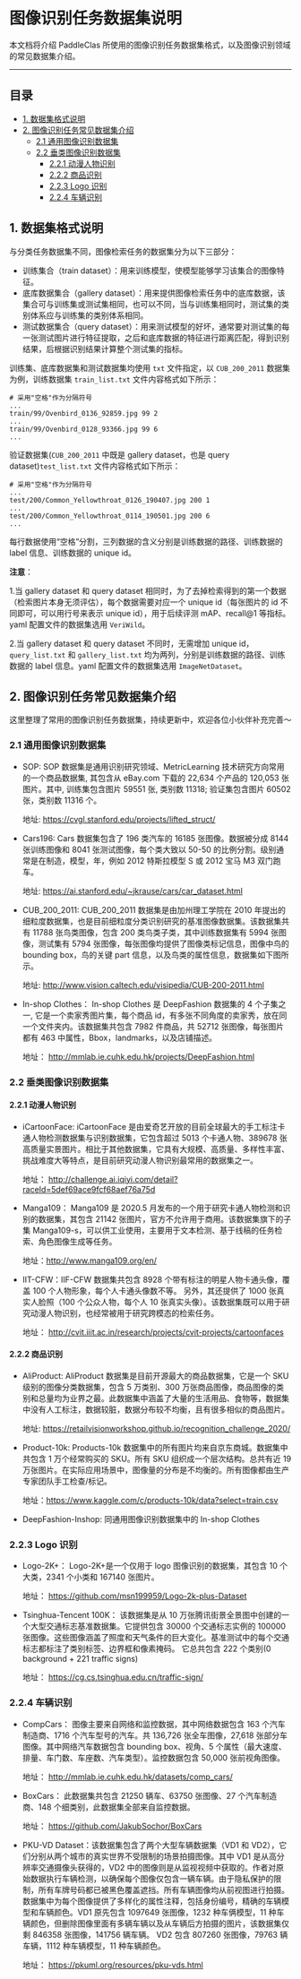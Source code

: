# 图像识别任务数据集说明

本文档将介绍 PaddleClas 所使用的图像识别任务数据集格式，以及图像识别领域的常见数据集介绍。

---


## 目录

- [1. 数据集格式说明](#1)
- [2. 图像识别任务常见数据集介绍](#2)
    - [2.1 通用图像识别数据集](#2.1)
    - [2.2 垂类图像识别数据集](#2.2)
        - [2.2.1 动漫人物识别](#2.2.1)
        - [2.2.2 商品识别](#2.2.2)
        - [2.2.3 Logo 识别](#2.2.3)
        - [2.2.4 车辆识别](#2.2.4)


<a name="1"></a>
## 1. 数据集格式说明

与分类任务数据集不同，图像检索任务的数据集分为以下三部分：

* 训练集合（train dataset）：用来训练模型，使模型能够学习该集合的图像特征。
* 底库数据集合（gallery dataset）：用来提供图像检索任务中的底库数据，该集合可与训练集或测试集相同，也可以不同，当与训练集相同时，测试集的类别体系应与训练集的类别体系相同。
* 测试数据集合（query dataset）：用来测试模型的好坏，通常要对测试集的每一张测试图片进行特征提取，之后和底库数据的特征进行距离匹配，得到识别结果，后根据识别结果计算整个测试集的指标。

训练集、底库数据集和测试数据集均使用 `txt` 文件指定，以 `CUB_200_2011` 数据集为例，训练数据集 `train_list.txt` 文件内容格式如下所示：

```shell
# 采用"空格"作为分隔符号
...
train/99/Ovenbird_0136_92859.jpg 99 2
...
train/99/Ovenbird_0128_93366.jpg 99 6
...
```

验证数据集(`CUB_200_2011` 中既是 gallery dataset，也是 query dataset)`test_list.txt` 文件内容格式如下所示：

```shell
# 采用"空格"作为分隔符号
...
test/200/Common_Yellowthroat_0126_190407.jpg 200 1
...
test/200/Common_Yellowthroat_0114_190501.jpg 200 6
...
```

每行数据使用“空格”分割，三列数据的含义分别是训练数据的路径、训练数据的 label 信息、训练数据的 unique id。

**注意**：

1.当 gallery dataset 和 query dataset 相同时，为了去掉检索得到的第一个数据（检索图片本身无须评估），每个数据需要对应一个 unique id（每张图片的 id 不同即可，可以用行号来表示 unique id），用于后续评测 mAP、recall@1 等指标。yaml 配置文件的数据集选用 `VeriWild`。

2.当 gallery dataset 和 query dataset 不同时，无需增加 unique id，`query_list.txt` 和 `gallery_list.txt` 均为两列，分别是训练数据的路径、训练数据的 label 信息。yaml 配置文件的数据集选用 `ImageNetDataset`。

<a name="2"></a>
## 2. 图像识别任务常见数据集介绍

这里整理了常用的图像识别任务数据集，持续更新中，欢迎各位小伙伴补充完善～

<a name="2.1"></a>
### 2.1 通用图像识别数据集
- SOP: SOP 数据集是通用识别研究领域、MetricLearning 技术研究方向常用的一个商品数据集, 其包含从 eBay.com 下载的 22,634 个产品的 120,053 张图片。其中, 训练集包含图片 59551 张, 类别数 11318; 验证集包含图片 60502 张，类别数 11316 个。

    地址: https://cvgl.stanford.edu/projects/lifted_struct/

- Cars196:
Cars 数据集包含了 196 类汽车的 16185 张图像。数据被分成 8144 张训练图像和 8041 张测试图像，每个类大致以 50-50 的比例分割。级别通常是在制造，模型，年，例如 2012 特斯拉模型 S 或 2012 宝马 M3 双门跑车。

    地址: https://ai.stanford.edu/~jkrause/cars/car_dataset.html
- CUB_200_2011: CUB_200_2011 数据集是由加州理工学院在 2010 年提出的细粒度数据集，也是目前细粒度分类识别研究的基准图像数据集。该数据集共有 11788 张鸟类图像，包含 200 类鸟类子类，其中训练数据集有 5994 张图像，测试集有 5794 张图像，每张图像均提供了图像类标记信息，图像中鸟的 bounding box，鸟的关键 part 信息，以及鸟类的属性信息，数据集如下图所示。

    地址: http://www.vision.caltech.edu/visipedia/CUB-200-2011.html

- In-shop Clothes： In-shop Clothes 是 DeepFashion 数据集的 4 个子集之一, 它是一个卖家秀图片集，每个商品 id，有多张不同角度的卖家秀，放在同一个文件夹内。该数据集共包含 7982 件商品，共 52712 张图像，每张图片都有 463 中属性，Bbox，landmarks，以及店铺描述。

    地址： http://mmlab.ie.cuhk.edu.hk/projects/DeepFashion.html

<a name="2.2"></a>
### 2.2 垂类图像识别数据集

<a name="2.2.1"></a>
#### 2.2.1 动漫人物识别
+ iCartoonFace: iCartoonFace 是由爱奇艺开放的目前全球最大的手工标注卡通人物检测数据集与识别数据集，它包含超过 5013 个卡通人物、389678 张高质量实景图片。相比于其他数据集，它具有大规模、高质量、多样性丰富、挑战难度大等特点，是目前研究动漫人物识别最常用的数据集之一。

    地址： http://challenge.ai.iqiyi.com/detail?raceId=5def69ace9fcf68aef76a75d

+ Manga109： Manga109 是 2020.5 月发布的一个用于研究卡通人物检测和识别的数据集，其包含 21142 张图片，官方不允许用于商用。该数据集旗下的子集 Manga109-s，可以供工业使用，主要用于文本检测、基于线稿的任务检索、角色图像生成等任务。

    地址：http://www.manga109.org/en/

+ IIT-CFW：IIF-CFW 数据集共包含 8928 个带有标注的明星人物卡通头像，覆盖 100 个人物形象，每个人卡通头像数不等。 另外，其还提供了 1000 张真实人脸照（100 个公众人物，每个人 10 张真实头像）。该数据集既可以用于研究动漫人物识别，也经常被用于研究跨模态的检索任务。

    地址： http://cvit.iiit.ac.in/research/projects/cvit-projects/cartoonfaces

<a name="2.2.2"></a>
#### 2.2.2 商品识别
+ AliProduct: AliProduct 数据集是目前开源最大的商品数据集，它是一个 SKU 级别的图像分类数据集，包含 5 万类别、300 万张商品图像，商品图像的类别和总量均为业界之最。此数据集中涵盖了大量的生活用品、食物等，数据集中没有人工标注，数据较脏，数据分布较不均衡，且有很多相似的商品图片。

    地址:  https://retailvisionworkshop.github.io/recognition_challenge_2020/

+ Product-10k: Products-10k 数据集中的所有图片均来自京东商城。数据集中共包含 1 万个经常购买的 SKU。所有 SKU 组织成一个层次结构。总共有近 19 万张图片。在实际应用场景中，图像量的分布是不均衡的。所有图像都由生产专家团队手工检查/标记。

    地址：https://www.kaggle.com/c/products-10k/data?select=train.csv

+ DeepFashion-Inshop: 同通用图像识别数据集中的 In-shop Clothes

<a name="2.2.3"></a>
### 2.2.3 Logo 识别
+ Logo-2K+： Logo-2K+是一个仅用于 logo 图像识别的数据集，其包含 10 个大类，2341 个小类和 167140 张图片。

    地址： https://github.com/msn199959/Logo-2k-plus-Dataset

+ Tsinghua-Tencent 100K： 该数据集是从 10 万张腾讯街景全景图中创建的一个大型交通标志基准数据集。它提供包含 30000 个交通标志实例的 100000 张图像。这些图像涵盖了照度和天气条件的巨大变化。基准测试中的每个交通标志都标注了类别标签、边界框和像素掩码。 它总共包含 222 个类别(0 background + 221 traffic signs)

    地址： https://cg.cs.tsinghua.edu.cn/traffic-sign/
<a name="2.2.4"></a>
### 2.2.4 车辆识别
+ CompCars： 图像主要来自网络和监控数据，其中网络数据包含 163 个汽车制造商、1716 个汽车型号的汽车。共 136,726 张全车图像，27,618 张部分车图像。其中网络汽车数据包含 bounding box、视角、5 个属性（最大速度、排量、车门数、车座数、汽车类型）。监控数据包含 50,000 张前视角图像。

    地址： http://mmlab.ie.cuhk.edu.hk/datasets/comp_cars/

+ BoxCars： 此数据集共包含 21250 辆车、63750 张图像、27 个汽车制造商、148 个细类别，此数据集全部来自监控数据。

    地址： https://github.com/JakubSochor/BoxCars

+ PKU-VD Dataset：该数据集包含了两个大型车辆数据集（VD1 和 VD2），它们分别从两个城市的真实世界不受限制的场景拍摄图像。其中 VD1 是从高分辨率交通摄像头获得的，VD2 中的图像则是从监视视频中获取的。作者对原始数据执行车辆检测，以确保每个图像仅包含一辆车辆。由于隐私保护的限制，所有车牌号码都已被黑色覆盖遮挡。所有车辆图像均从前视图进行拍摄。 数据集中为每个图像提供了多样化的属性注释，包括身份编号，精确的车辆模型和车辆颜色。VD1 原先包含 1097649 张图像，1232 种车俩模型，11 种车辆颜色，但删除图像里面有多辆车辆以及从车辆后方拍摄的图片，该数据集仅剩 846358 张图像，141756 辆车辆。 VD2 包含 807260 张图像，79763 辆车辆，1112 种车辆模型，11 种车辆颜色。

    地址： https://pkuml.org/resources/pku-vds.html
